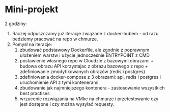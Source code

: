 # Mini-projekt

2 godziny:

1. Raczej odpuszczamy już iteracje związane z docker-hubem - od razu bedziemy pracować na repo w chmurze.
2. Pomysł na iteracje:
	1. zbudować podstawowy Dockerfile, ale zgodnie z poprawnym ułożeniem warstw i użycie jednocześnie ENTRYPOINT z CMD 
	2. postawienie własnego repo w Cloudzie z bazowymi obrazami + budowa obrazu API korzystajac z obrazu bazowego z repo + zdefiniowanie zmodyfikowanych obrazów (redis i postgres)
	3. zdefiniowania docker-compose z 3 obrazami: api, redis i postgres i uruchomienie API z tymi kontenerami
	4. zbudowanie jak najmniejszego kontenera - zastosowanie wszystkich best practises
	5. wrzucenie rozwiązania na VMke na chmurze i przetestowanie czy jest dostępne i czy można wysyłać requesty.